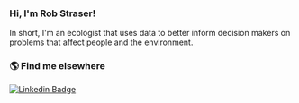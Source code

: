 ### Hi, I'm Rob Straser!

In short, I'm an ecologist that uses data to better inform decision makers on problems that affect people and the environment.


### 🌎 Find me elsewhere

[![Linkedin Badge](https://img.shields.io/badge/-LinkedIn-blue?style=flat-square&logo=Linkedin&logoColor=white&link=https://www.linkedin.com/in/robstraser/)](https://www.linkedin.com/in/robstraser/) 



